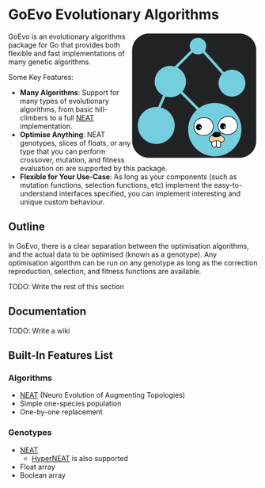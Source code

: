 # GoEvo Evolutionary Algorithms
<img src="./PACKAGE_ART/icon-background.svg" width=256 align="right"/>

GoEvo is an evolutionary algorithms package for Go that provides both flexible and fast implementations of many genetic algorithms.

Some Key Features:
- **Many Algorithms**: Support for many types of evolutionary algorithms, from basic hill-climbers to a full [NEAT](https://nn.cs.utexas.edu/downloads/papers/stanley.ec02.pdf) implementation.
- **Optimise Anything**: NEAT genotypes, slices of floats, or any type that you can perform crossover, mutation, and fitness evaluation on are supported by this package.
- **Flexible for Your Use-Case**: As long as your components (such as mutation functions, selection functions, etc) implement the easy-to-understand interfaces specified, you can implement interesting and unique custom behaviour.

## Outline
In GoEvo, there is a clear separation between the optimisation algorithms, and the actual data to be optimised (known as a genotype). Any optimisation algorithm can be run on any genotype as long as the correction reproduction, selection, and fitness functions are available.

TODO: Write the rest of this section

## Documentation
TODO: Write a wiki

## Built-In Features List
### Algorithms
- [NEAT](https://nn.cs.utexas.edu/downloads/papers/stanley.ec02.pdf) (Neuro Evolution of Augmenting Topologies)
- Simple one-species population
- One-by-one replacement

### Genotypes
- [NEAT](https://nn.cs.utexas.edu/downloads/papers/stanley.ec02.pdf)
  	- [HyperNEAT](https://axon.cs.byu.edu/~dan/778/papers/NeuroEvolution/stanley3**.pdf) is also supported
- Float array
- Boolean array
